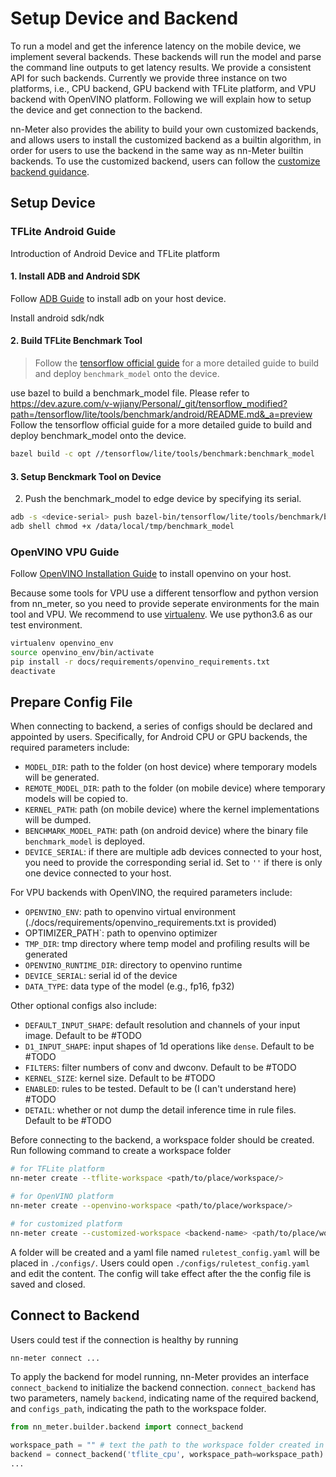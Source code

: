 # Setup Device and Backend

To run a model and get the inference latency on the mobile device, we implement several backends. These backends will run the model and parse the command line outputs to get latency results. We provide a consistent API for such backends. Currently we provide three instance on two platforms, i.e., CPU backend, GPU backend with TFLite platform, and VPU backend with OpenVINO platform. Following we will explain how to setup the device and get connection to the backend.

nn-Meter also provides the ability to build your own customized backends, and allows users to install the customized backend as a builtin algorithm, in order for users to use the backend in the same way as nn-Meter builtin backends. To use the customized backend, users can follow the [customize backend guidance](./build_customized_backend.md). 


## Setup Device

### TFLite Android Guide

Introduction of Android Device and TFLite platform

#### 1. Install ADB and Android SDK

Follow [ADB Guide](https://developer.android.com/studio/command-line/adb) to install adb on your host device.

Install android sdk/ndk

#### 2. Build TFLite Benchmark Tool
> Follow the [tensorflow official guide](https://www.tensorflow.org/lite/performance/measurement) for a more detailed guide to build and deploy `benchmark_model` onto the device.

use bazel to build a benchmark_model file. Please refer to https://dev.azure.com/v-wjiany/Personal/_git/tensorflow_modified?path=/tensorflow/lite/tools/benchmark/android/README.md&_a=preview
Follow the tensorflow official guide for a more detailed guide to build and deploy benchmark_model onto the device.
``` Bash
bazel build -c opt //tensorflow/lite/tools/benchmark:benchmark_model
```

#### 3. Setup Benckmark Tool on Device
2. Push the benchmark_model to edge device by specifying its serial.
``` Bash
adb -s <device-serial> push bazel-bin/tensorflow/lite/tools/benchmark/benchmark_model /data/local/tmp
adb shell chmod +x /data/local/tmp/benchmark_model
```

### OpenVINO VPU Guide

Follow [OpenVINO Installation Guide](https://docs.openvinotoolkit.org/latest/installation_guides.html) to install openvino on your host.

Because some tools for VPU use a different tensorflow and python version from nn_meter, so you need to provide seperate environments for the main tool and VPU. We recommend to use [virtualenv](https://virtualenv.pypa.io/en/latest/). We use python3.6 as our test environment.

``` Bash
virtualenv openvino_env
source openvino_env/bin/activate
pip install -r docs/requirements/openvino_requirements.txt
deactivate
```

## Prepare Config File

When connecting to backend, a series of configs should be declared and appointed by users. Specifically, for Android CPU or GPU backends, the required parameters include:

- `MODEL_DIR`: path to the folder (on host device) where temporary models will be generated.
- `REMOTE_MODEL_DIR`: path to the folder (on mobile device) where temporary models will be copied to.
- `KERNEL_PATH`: path (on mobile device) where the kernel implementations will be dumped.
- `BENCHMARK_MODEL_PATH`: path (on android device) where the binary file `benchmark_model` is deployed.
- `DEVICE_SERIAL`: if there are multiple adb devices connected to your host, you need to provide the corresponding serial id. Set to `''` if there is only one device connected to your host.

For VPU backends with OpenVINO, the required parameters include:

- `OPENVINO_ENV`: path to openvino virtual environment (./docs/requirements/openvino_requirements.txt is provided)
- OPTIMIZER_PATH`: path to openvino optimizer
- `TMP_DIR`: tmp directory where temp model and profiling results will be generated
- `OPENVINO_RUNTIME_DIR`: directory to openvino runtime
- `DEVICE_SERIAL`: serial id of the device
- `DATA_TYPE`: data type of the model (e.g., fp16, fp32)

Other optional configs also include:
- `DEFAULT_INPUT_SHAPE`: default resolution and channels of your input image. Default to be #TODO
- `D1_INPUT_SHAPE`: input shapes of 1d operations like `dense`. Default to be #TODO
- `FILTERS`: filter numbers of conv and dwconv. Default to be #TODO
- `KERNEL_SIZE`: kernel size. Default to be #TODO
- `ENABLED`: rules to be tested. Default to be (I can't understand here) #TODO
- `DETAIL`: whether or not dump the detail inference time in rule files. Default to be #TODO

Before connecting to the backend, a workspace folder should be created. Run following command to create a workspace folder

``` Bash
# for TFLite platform
nn-meter create --tflite-workspace <path/to/place/workspace/>

# for OpenVINO platform
nn-meter create --openvino-workspace <path/to/place/workspace/>

# for customized platform
nn-meter create --customized-workspace <backend-name> <path/to/place/workspace/>
```

A folder will be created and a yaml file named `ruletest_config.yaml` will be placed in `./configs/`. Users could open `./configs/ruletest_config.yaml` and edit the content. The config will take effect after the the config file is saved and closed.

## Connect to Backend

Users could test if the connection is healthy by running
``` Bash
nn-meter connect ...
```

To apply the backend for model running, nn-Meter provides an interface `connect_backend` to initialize the backend connection. `connect_backend` has two parameters, namely `backend`, indicating name of the required backend, and `configs_path`, indicating the path to the workspace folder. 

```python
from nn_meter.builder.backend import connect_backend

workspace_path = "" # text the path to the workspace folder created in the previous step
backend = connect_backend('tflite_cpu', workspace_path=workspace_path)
...
```
